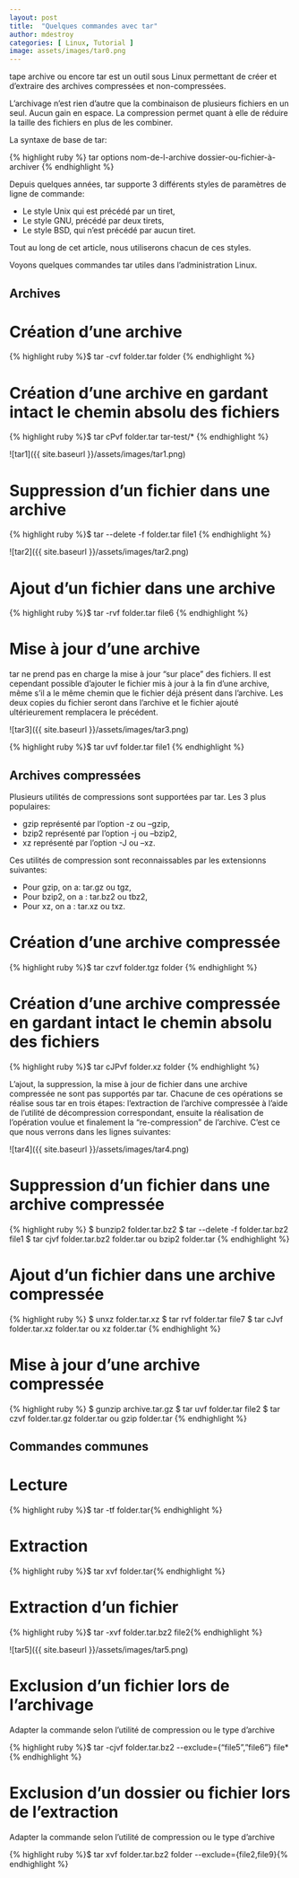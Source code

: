 ```yaml
---
layout: post
title:  "Quelques commandes avec tar"
author: mdestroy
categories: [ Linux, Tutorial ]
image: assets/images/tar0.png
---
```

tape archive ou encore tar est un outil sous Linux permettant de créer et d’extraire des archives compressées et non-compressées.

L’archivage n’est rien d’autre que la combinaison de plusieurs fichiers en un seul. Aucun gain en espace. La compression permet quant à elle de réduire la taille des fichiers en plus de les combiner.

La syntaxe de base de tar:

{% highlight ruby %} tar options nom-de-l-archive dossier-ou-fichier-à-archiver {% endhighlight %}

Depuis quelques années, tar supporte 3 différents styles de paramètres de ligne de commande:

+ Le style Unix qui est précédé par un tiret,
+ Le style GNU, précédé par deux tirets,
+ Le style BSD, qui n’est précédé par aucun tiret.

Tout au long de cet article, nous utiliserons chacun de ces styles.

Voyons quelques commandes tar utiles dans l’administration Linux.

## Archives
# Création d’une archive

{% highlight ruby %}$ tar -cvf folder.tar folder {% endhighlight %}

# Création d’une archive en gardant intact le chemin absolu des fichiers

{% highlight ruby %}$ tar cPvf folder.tar tar-test/* {% endhighlight %}

![tar1]({{ site.baseurl }}/assets/images/tar1.png)

# Suppression d’un fichier dans une archive

{% highlight ruby %}$ tar --delete -f folder.tar file1 {% endhighlight %}

![tar2]({{ site.baseurl }}/assets/images/tar2.png)

# Ajout d’un fichier dans une archive

{% highlight ruby %}$ tar -rvf folder.tar file6 {% endhighlight %}

# Mise à jour d’une archive

tar ne prend pas en charge la mise à jour “sur place” des fichiers. Il est cependant possible d’ajouter le fichier mis à jour à la fin d’une archive, même s’il a le même chemin que le fichier déjà présent dans l’archive. Les deux copies du fichier seront dans l’archive et le fichier ajouté ultérieurement remplacera le précédent.

![tar3]({{ site.baseurl }}/assets/images/tar3.png)

{% highlight ruby %}$ tar uvf folder.tar file1 {% endhighlight %}

## Archives compressées

Plusieurs utilités de compressions sont supportées par tar. Les 3 plus populaires:
+ gzip représenté par l’option -z ou –gzip,
+ bzip2 représenté par l’option -j ou –bzip2,
+ xz représenté par l’option -J ou –xz.

Ces utilités de compression sont reconnaissables par les extensionns suivantes:

+ Pour gzip, on a: tar.gz ou tgz,
+ Pour bzip2, on a : tar.bz2 ou tbz2,
+ Pour xz, on a : tar.xz ou txz.

# Création d’une archive compressée

{% highlight ruby %}$ tar czvf folder.tgz folder {% endhighlight %}

# Création d’une archive compressée en gardant intact le chemin absolu des fichiers

{% highlight ruby %}$ tar cJPvf folder.xz folder {% endhighlight %}

L’ajout, la suppression, la mise à jour de fichier dans une archive compressée ne sont pas supportés par tar.
Chacune de ces opérations se réalise sous tar en trois étapes: l’extraction de l’archive compressée à l’aide de l’utilité de décompression correspondant, ensuite la réalisation de l’opération voulue et finalement la “re-compression” de l’archive.
C’est ce que nous verrons dans les lignes suivantes:

![tar4]({{ site.baseurl }}/assets/images/tar4.png)

# Suppression d’un fichier dans une archive compressée

{% highlight ruby %}
$ bunzip2 folder.tar.bz2
$ tar --delete -f folder.tar.bz2 file1
$ tar cjvf folder.tar.bz2 folder.tar ou bzip2 folder.tar
{% endhighlight %}

# Ajout d’un fichier dans une archive compressée

{% highlight ruby %}
$ unxz folder.tar.xz
$ tar rvf folder.tar file7
$ tar cJvf folder.tar.xz folder.tar ou xz folder.tar
{% endhighlight %}

# Mise à jour d’une archive compressée

{% highlight ruby %}
$ gunzip archive.tar.gz
$ tar uvf folder.tar file2
$ tar czvf folder.tar.gz folder.tar ou gzip folder.tar
{% endhighlight %}

## Commandes communes
# Lecture

{% highlight ruby %}$ tar -tf folder.tar{% endhighlight %}

# Extraction

{% highlight ruby %}$ tar xvf folder.tar{% endhighlight %}

# Extraction d’un fichier

{% highlight ruby %}$ tar -xvf folder.tar.bz2 file2{% endhighlight %}

![tar5]({{ site.baseurl }}/assets/images/tar5.png)

# Exclusion d’un fichier lors de l’archivage
Adapter la commande selon l’utilité de compression ou le type d’archive

{% highlight ruby %}$ tar -cjvf folder.tar.bz2 --exclude={“file5”,”file6”} file*{% endhighlight %}

# Exclusion d’un dossier ou fichier lors de l’extraction
Adapter la commande selon l’utilité de compression ou le type d’archive

{% highlight ruby %}$ tar xvf folder.tar.bz2 folder --exclude={file2,file9}{% endhighlight %}

